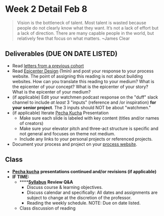 # Week 2 Detail Feb 8

> Vision is the bottleneck of talent. Most talent is wasted because people do not clearly know what they want. It’s not a lack of effort but a lack of direction. There are many capable people in the world, but relatively few that focus on what matters. ~James Clear

## Deliverables \(DUE ON DATE LISTED\)

* Read [letters from a previous cohort](https://drive.google.com/open?id=1Fr1cw72xTrvwSBTM6Bh9OU2XepJ1YNOk)
* Read [Epicenter Design](https://basecamp.com/gettingreal/09.2-epicenter-design) \(1min\) and post your response to your process website. The point of assigning this reading is not about building websites. How can you translate this reading to your medium? What is the epicenter of your concept? What is the epicenter of your story? What is the epicenter of your medium?
* \(if applicable\) Edit your watchmen podcast response on the "duff" slack channel to include _at least_ 3 "inputs" \(reference and /or inspiration\) **for your senior project**. The 3 inputs should NOT be about "watchmen."  
* \(if applicable\) Iterate [Pecha Kucha](../pre-work/pecha_kucha.md) Presentation 
  * Make sure each slide is labeled with key content \(titles and/or names of creators\)
  * Make sure your elevator pitch and three-act structure is specific and not general and focuses on theme not medium.
  * Include any links to your personal projects or referenced projects.
* Document your process and project on your [process website](../pre-work/website.md).

## Class

* [**Pecha kucha**](../pre-work/pecha_kucha.md) **presentations continued and/or revisions \(if applicable\)**
* **IF TIME:**
  * \*\*\*\*[**Syllabus**](../syllabus.md) **Review Q&A**
    * Discuss course & learning objectives.
    * Discuss calendar and specifically: All dates and assignments are subject to change at the discretion of the professor.
    * Reading the weekly schedule. NOTE: Due on date listed.
  * Class discussion of reading

